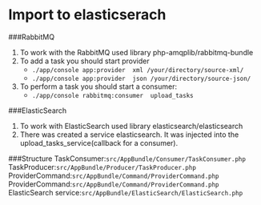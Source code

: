# Import to elasticserach

###RabbitMQ
1. To work with the RabbitMQ used library php-amqplib/rabbitmq-bundle
2. To add a task you should start provider
    * `./app/console app:provider  xml /your/directory/source-xml/`
    * `./app/console app:provider  json /your/directory/source-json/`
3. To perform a task you should start a consumer:
    * `./app/console rabbitmq:consumer  upload_tasks`

###ElasticSearch
1. To work with ElasticSearch used library elasticsearch/elasticsearch
2. There was created a service elasticsearch. It was injected into the upload_tasks_service(callback for a consumer).

###Structure
TaskConsumer:`src/AppBundle/Consumer/TaskConsumer.php`
TaskProducer:`src/AppBundle/Producer/TaskProducer.php`
ProviderCommand:`src/AppBundle/Command/ProviderCommand.php`
ProviderCommand:`src/AppBundle/Command/ProviderCommand.php`
ElasticSearch service:`src/AppBundle/ElasticSearch/ElasticSearch.php`
